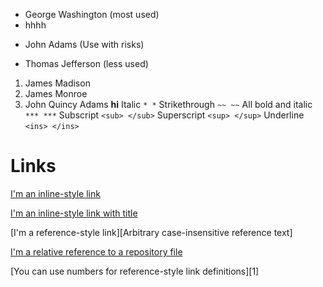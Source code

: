 - George Washington (most used)
- hhhh
* John Adams (Use with risks)
+ Thomas Jefferson (less used)

1. James Madison
2. James Monroe
3. John Quincy Adams
**hi**
Italic `* *`
Strikethrough `~~ ~~`
All bold and italic `*** ***`
Subscript `<sub> </sub>`
Superscript `<sup> </sup>`
Underline `<ins> </ins>`
# Links
[I'm an inline-style link](https://www.google.com)

[I'm an inline-style link with title](https://www.google.com "Google's Homepage")

[I'm a reference-style link][Arbitrary case-insensitive reference text]

[I'm a relative reference to a repository file](../blob/master/LICENSE)

[You can use numbers for reference-style link definitions][1]
